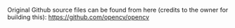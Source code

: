 Original Github source files can be found from here (credits to the owner for building this): https://github.com/opencv/opencv
